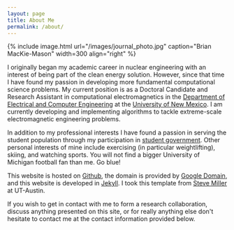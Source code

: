 ```yaml
---
layout: page
title: About Me
permalink: /about/
---
```


{% include image.html url="/images/journal_photo.jpg" caption="Brian MacKie-Mason" width=300 align="right" %}

I originally began my academic career in nuclear engineering with an interest of being part of the clean energy solution. However, since that time I have found my passion in developing more fundamental computational science problems. My current position is as a Doctoral Candidate and Research Assistant in computational electromagnetics in the [Department of Electrical and Computer Engineering](http://www.ece.unm.edu) at the [University of New Mexico](http://www.unm.edu). I am currently developing and implementing algorithms to tackle extreme-scale electromagnetic engineering problems.

In addition to my professional interests I have found a passion in serving the student population through my participation in [student government](http://www.gpsa.unm.edu). Other personal interests of mine include exercising (in particular weightlifting), skiing, and watching sports. You will not find a bigger University of Michigan football fan than me. Go blue!

This website is hosted on [Github](http://www.github.com), the domain is provided by [Google Domain](http://domains.google), and this website is developed in [Jekyll](http://jekyllrb.com). I took this template from [Steve Miller](https://github.com/svmiller/steve-ngvb-jekyll-template) at UT-Austin.

If you wish to get in contact with me to form a research collaboration, discuss anything presented on this site, or for really anything else don't hesitate to contact me at the contact information provided below.
